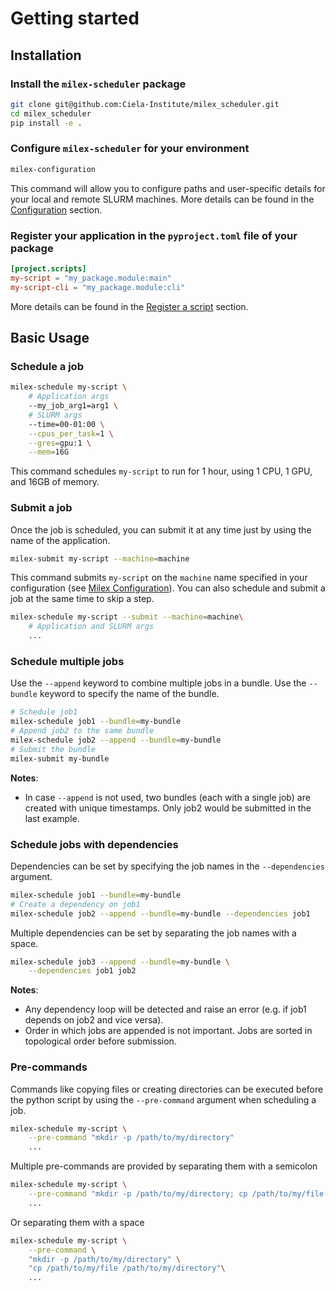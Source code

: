 # Getting started

## Installation

### Install the `milex-scheduler` package

```bash
git clone git@github.com:Ciela-Institute/milex_scheduler.git
cd milex_scheduler
pip install -e .
```

### Configure `milex-scheduler` for your environment

```bash
milex-configuration
```

This command will allow you to configure paths and user-specific details for
your local and remote SLURM machines. More details can be found in the
[Configuration](configuration.md) section.

### Register your application in the `pyproject.toml` file of your package

```toml
[project.scripts]
my-script = "my_package.module:main"
my-script-cli = "my_package.module:cli"
```

More details can be found in the [Register a script](register_a_script.md)
section.

## Basic Usage

### Schedule a job

```bash
milex-schedule my-script \
    # Application args
    --my_job_arg1=arg1 \
    # SLURM args
    --time=00-01:00 \
    --cpus_per_task=1 \
    --gres=gpu:1 \
    --mem=16G
```

This command schedules `my-script` to run for 1 hour, using 1 CPU, 1 GPU, and
16GB of memory.

### Submit a job

Once the job is scheduled, you can submit it at any time just by using the name
of the application.

```bash
milex-submit my-script --machine=machine
```

This command submits `my-script` on the `machine` name specified in your
configuration (see [Milex Configuration](#Milex-Configuration)). You can also
schedule and submit a job at the same time to skip a step.

```bash
milex-schedule my-script --submit --machine=machine\
    # Application and SLURM args
    ...
```

### Schedule multiple jobs

Use the `--append` keyword to combine multiple jobs in a bundle. Use the
`--bundle` keyword to specify the name of the bundle.

```bash
# Schedule job1
milex-schedule job1 --bundle=my-bundle
# Append job2 to the same bundle
milex-schedule job2 --append --bundle=my-bundle
# Submit the bundle
milex-submit my-bundle
```

**Notes**:

- In case `--append` is not used, two bundles (each with a single job) are
  created with unique timestamps. Only job2 would be submitted in the last
  example.

### Schedule jobs with dependencies

Dependencies can be set by specifying the job names in the `--dependencies`
argument.

```bash
milex-schedule job1 --bundle=my-bundle
# Create a dependency on job1
milex-schedule job2 --append --bundle=my-bundle --dependencies job1
```

Multiple dependencies can be set by separating the job names with a space.

```bash
milex-schedule job3 --append --bundle=my-bundle \
    --dependencies job1 job2
```

<!--The `--dependency_type` argument specifies the type of dependency. The default-->
<!--is `afterany`.-->

**Notes**:

- Any dependency loop will be detected and raise an error (e.g. if job1 depends
  on job2 and vice versa).
- Order in which jobs are appended is not important. Jobs are sorted in
  topological order before submission.
  <!--- `--dependency_type` can be a list of same length as `--dependencies` or a-->
    <!--single value to be broadcasted.-->


### Pre-commands

Commands like copying files or creating directories can be
executed before the python script by using the `--pre-command` argument when scheduling a job.

```bash
milex-schedule my-script \
    --pre-command "mkdir -p /path/to/my/directory"
    ...
```
Multiple pre-commands are provided by separating them with a semicolon

```bash
milex-schedule my-script \
    --pre-command "mkdir -p /path/to/my/directory; cp /path/to/my/file /path/to/my/directory"
    ...
```

Or separating them with a space

```bash
milex-schedule my-script \
    --pre-command \
    "mkdir -p /path/to/my/directory" \
    "cp /path/to/my/file /path/to/my/directory"\
    ...
```
